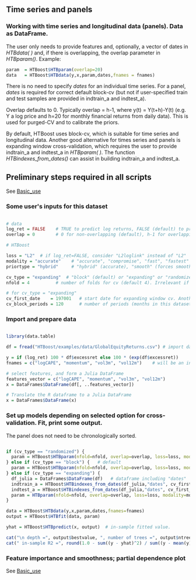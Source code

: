 ## Time series and panels

### Working with time series and longitudinal data (panels). Data as DataFrame.

The user only needs to provide features and, optionally, a vector of dates in *HTBdata( )* and, if there is overlapping, the overlap parameter in *HTBparam()*.
  Example:
```r 
param  = HTBoost$HTBparam(overlap=20)         
data   = HTBoost$HTBdata(y,x,param,dates,fnames = fnames)
```

There is no need to specify *dates* for an individual time series. For a panel, *dates* is required for correct default block-cv (but not if user-specified train and test samples are provided in indtrain_a and indtest_a).

Overlap defaults to 0. Typically overlap = h-1, where y(t) = Y(t+h)-Y(t) (e.g. Y a log price and h=20 for monthly financial returns from daily data). This is used for purged-CV and to calibrate the priors.

By default, HTBoost uses block-cv, which is suitable for time series and longitudinal data. 
Another good alternative for times series and panels is expanding window cross-validation, which requires the user to provide indtrain_a and indtest_a in *HTBparam( )*.
The function *HTBindexes_from_dates()* can assist in building indtrain_a and indtest_a.

## Preliminary steps required in all scripts 

See [Basic_use](Basic_use.md)

### Some user's inputs for this dataset

```r

# data
log_ret = FALSE    # TRUE to predict log returns, FALSE (default) to predict returns
overlap = 0        # 0 for non-overlapping (default), h-1 for overlapping data, where h is the forecast horizon. 

# HTBoost

loss = "L2"  # if log_ret=FALSE, consider "L2loglink" instead of "L2"
modality = "accurate"    # "accurate", "compromise", "fast", "fastest"
priortype = "hybrid"     # "hybrid" (accurate), "smooth" (forces smooth split)

cv_type = "expanding"  # "block" (default) or "expanding" or "randomized" (not recommended for time series and panels)
nfold = 4          # number of folds for cv (default 4). Irrelevant if cv_type = "expanding".

# for cv_type = "expanding" 
cv_first_date    = 197001   # start date for expanding window cv. Another example (Julia code): first_date = Date("2017-12-31", Dates.DateForma("y-m-d"))       
cv_block_periods = 120      # number of periods (months in this dataset): if cv_type="block", this is the block size

```
### Import and prepare data 

```r

library(data.table)

df = fread("HTBoost/examples/data/GlobalEquityReturns.csv") # import data as dataframe. Monthly LOG excess returns.

y = if (log_ret) 100 * df$excessret else 100 * (exp(df$excessret))
fnames = c("logCAPE", "momentum", "vol3m", "vol12m")    # will be an input (optional) to HTBdata().

# select features, and form a Julia DataFrame 
features_vector = c("logCAPE", "momentum", "vol3m", "vol12m")
x = DataFrames$DataFrame(df[, ..features_vector])     

# Translate the R dataframe to a Julia DataFrame
x = DataFrames$DataFrame(x)

```

### Set up models depending on selected option for cross-validation. Fit, print some output.

The panel does not need to be chronologically sorted.

```r

if (cv_type == "randomized") {
  param = HTBoost$HTBparam(nfold=nfold, overlap=overlap, loss=loss, modality=modality, priortype=priortype, randomizecv=TRUE)
} else if (cv_type == "block") {   # default 
  param = HTBoost$HTBparam(nfold=nfold, overlap=overlap, loss=loss, modality=modality, priortype=priortype)
} else if (cv_type == "expanding") {
  df_julia = DataFrames$DataFrame(df)   # dataframe including "dates" 
  indtrain_a = HTBoost$HTBindexes_from_dates(df_julia,"dates", cv_first_date, cv_block_periods)$indtrain_a
  indtest_a = HTBoost$HTBindexes_from_dates(df_julia,"dates", cv_first_date, cv_block_periods)$indtest_a
  param = HTBparam(nfold=nfold, overlap=overlap, loss=loss, modality=modality, priortype=priortype, indtrain_a=indtrain_a, indtest_a=indtest_a)
}

data = HTBoost$HTBdata(y,x,param,dates,fnames=fnames)
output = HTBoost$HTBfit(data, param)

yhat = HTBoost$HTBpredict(x, output)  # in-sample fitted value.

cat("\n depth =", output$bestvalue, ", number of trees =", output$ntrees, "\n")
cat(" in-sample R2 =", round(1.0 - sum((y - yhat)^2) / sum((y - mean(y))^2), digits=3), "\n")

```

### Feature importance and smoothness; partial dependence plot 

See [Basic_use](Basic_use.md)